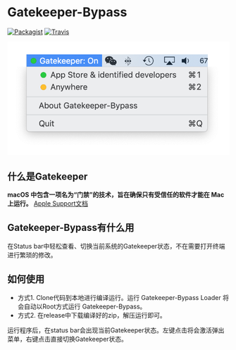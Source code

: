 # Gatekeeper-Bypass

[![Packagist](https://img.shields.io/badge/release-1.0.0-blue.svg)](https://github.com/HsiangHo/Gatekeeper-Bypass/releases)
[![Travis](https://img.shields.io/badge/platform-macOS-yellow.svg)]()

![Gatekeeper-Bypass](https://github.com/HsiangHo/Gatekeeper-Bypass/blob/master/gatekeeper.png "screenshot")

## 什么是Gatekeeper
**macOS 中包含一项名为“门禁”的技术，旨在确保只有受信任的软件才能在 Mac 上运行。** [Apple Support文档](https://support.apple.com/zh-cn/HT202491)

## Gatekeeper-Bypass有什么用
在Status bar中轻松查看、切换当前系统的Gatekeeper状态，不在需要打开终端进行繁琐的修改。

## 如何使用
+ 方式1. Clone代码到本地进行编译运行。运行 Gatekeeper-Bypass Loader 将会自动以Root方式运行 Gatekeeper-Bypass。
+ 方式2. 在release中下载编译好的zip，解压运行即可。

运行程序后，在status bar会出现当前Gatekeeper状态。左键点击将会激活弹出菜单，右键点击直接切换Gatekeeper状态。
